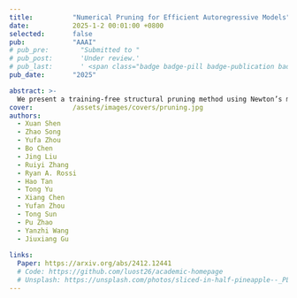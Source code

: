 ```yaml
---
title:          "Numerical Pruning for Efficient Autoregressive Models"
date:           2025-1-2 00:01:00 +0800
selected:       false
pub:            "AAAI"
# pub_pre:        "Submitted to "
# pub_post:       'Under review.'
# pub_last:       ' <span class="badge badge-pill badge-publication badge-success">Spotlight</span>'
pub_date:       "2025"

abstract: >-
  We present a training-free structural pruning method using Newton’s method and compensation algorithms to efficiently compress decoder-only transformer models, achieving state-of-the-art performance with reduced memory usage and faster generation on GPUs.
cover:          /assets/images/covers/pruning.jpg
authors:
  - Xuan Shen
  - Zhao Song
  - Yufa Zhou
  - Bo Chen
  - Jing Liu
  - Ruiyi Zhang
  - Ryan A. Rossi
  - Hao Tan
  - Tong Yu
  - Xiang Chen
  - Yufan Zhou
  - Tong Sun
  - Pu Zhao
  - Yanzhi Wang
  - Jiuxiang Gu
  
links:
  Paper: https://arxiv.org/abs/2412.12441
  # Code: https://github.com/luost26/academic-homepage
  # Unsplash: https://unsplash.com/photos/sliced-in-half-pineapple--_PLJZmHZzk
---
```

